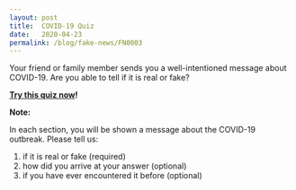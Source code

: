 ```yaml
---
layout: post
title:  COVID-19 Quiz
date:   2020-04-23
permalink: /blog/fake-news/FN0003
---
```


Your friend or family member sends you a well-intentioned message about COVID-19. Are you able to tell if it is real or fake?

[**Try this quiz now**](https://tinyurl.com/covid19quiz1)**!**



**Note:**

In each section, you will be shown a message about the COVID-19 outbreak. Please tell us:
1) if it is real or fake (required)
2) how did you arrive at your answer (optional)
3) if you have ever encountered it before (optional)



